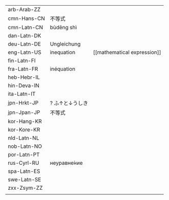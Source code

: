 | | | |
|-|-|-|
| arb-Arab-ZZ |  |  |
| cmn-Hans-CN | 不等式 |  |
| cmn-Latn-CN | bùděng shì |  |
| dan-Latn-DK |  |  |
| deu-Latn-DE | Ungleichung |  |
| eng-Latn-US | inequation | [[mathematical expression]] |
| fin-Latn-FI |  |  |
| fra-Latn-FR | inéquation |  |
| heb-Hebr-IL |  |  |
| hin-Deva-IN |  |  |
| ita-Latn-IT |  |  |
| jpn-Hrkt-JP | ? ふ↑と↓うしき |  |
| jpn-Jpan-JP | 不等式 |  |
| kor-Hang-KR |  |  |
| kor-Kore-KR |  |  |
| nld-Latn-NL |  |  |
| nob-Latn-NO |  |  |
| por-Latn-PT |  |  |
| rus-Cyrl-RU | неуравне́ние |  |
| spa-Latn-ES |  |  |
| swe-Latn-SE |  |  |
| zxx-Zsym-ZZ |  |  |
|  |  |  |
